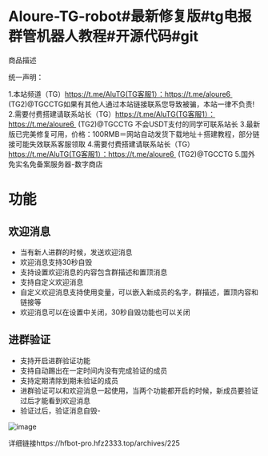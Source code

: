 # Aloure-TG-robot#最新修复版#tg电报群管机器人教程#开源代码#git


商品描述

统一声明：

1.本站频道（TG）https://t.me/AluTG(TG客服1）：https://t.me/aloure6  (TG2)@TGCCTG如果有其他人通过本站链接联系您导致被骗，本站一律不负责!
2.需要付费搭建请联系站长（TG）https://t.me/AluTG(TG客服1）：https://t.me/aloure6  (TG2)@TGCCTG 不会USDT支付的同学可联系站长
3.最新版已完美修复可用，价格：100RMB＝网站自动发货下载地址＋搭建教程，部分链接可能失效联系客服领取
4.需要付费搭建请联系站长（TG）https://t.me/AluTG(TG客服1）：https://t.me/aloure6  (TG2)@TGCCTG
5.国外免实名免备案服务器-数字商店

# 功能
## 欢迎消息
- 当有新人进群的时候，发送欢迎消息
- 欢迎消息支持30秒自毁
- 支持设置欢迎消息的内容包含群描述和置顶消息
- 支持自定义欢迎消息
- 自定义欢迎消息支持使用变量，可以嵌入新成员的名字，群描述，置顶内容和链接等
- 欢迎消息可以在设置中关闭，30秒自毁功能也可以关闭
## 进群验证
- 支持开启进群验证功能
- 支持自动踢出在一定时间内没有完成验证的成员
- 支持定期清除到期未验证的成员
- 进群验证可以和欢迎消息一起使用，当两个功能都开启的时候，新成员要验证过后才能看到欢迎消息
- 验证过后，验证消息自毁-
  
![image](https://github.com/Aloure2333/Aloure-TG-robot/assets/171737555/fdf64bd5-cf9f-4730-ade2-4656b165d556)

详细链接https://hfbot-pro.hfz2333.top/archives/225
